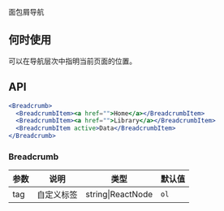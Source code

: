 面包屑导航

## 何时使用

可以在导航层次中指明当前页面的位置。

## API

```jsx
<Breadcrumb>
  <BreadcrumbItem><a href="">Home</a></BreadcrumbItem>
  <BreadcrumbItem><a href="">Library</a></BreadcrumbItem>
  <BreadcrumbItem active>Data</BreadcrumbItem>
</Breadcrumb>
```

### Breadcrumb

| 参数 | 说明 | 类型 | 默认值 |
| --- | --- | --- | --- |
| tag | 自定义标签 | string\|ReactNode | `ol` |
